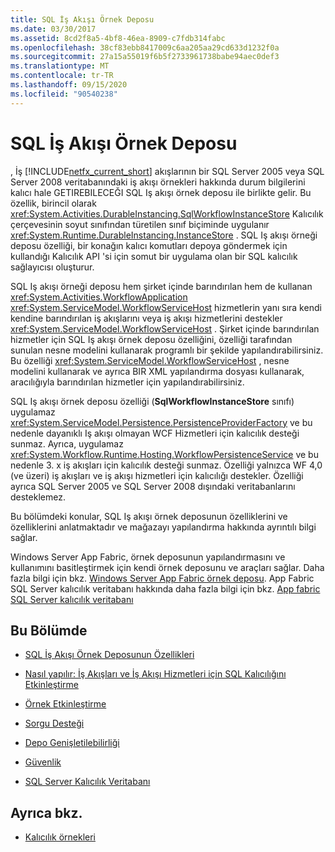 ```yaml
---
title: SQL İş Akışı Örnek Deposu
ms.date: 03/30/2017
ms.assetid: 8cd2f8a5-4bf8-46ea-8909-c7fdb314fabc
ms.openlocfilehash: 38cf83ebb8417009c6aa205aa29cd633d1232f0a
ms.sourcegitcommit: 27a15a55019f6b5f2733961738babe94aec0def3
ms.translationtype: MT
ms.contentlocale: tr-TR
ms.lasthandoff: 09/15/2020
ms.locfileid: "90540238"
---
```

# <a name="sql-workflow-instance-store"></a>SQL İş Akışı Örnek Deposu
, İş [!INCLUDE[netfx_current_short](../../../includes/netfx-current-short-md.md)] akışlarının bir SQL Server 2005 veya SQL Server 2008 veritabanındaki iş akışı örnekleri hakkında durum bilgilerini kalıcı hale GETIREBILECEĞI SQL Iş akışı örnek deposu ile birlikte gelir. Bu özellik, birincil olarak <xref:System.Activities.DurableInstancing.SqlWorkflowInstanceStore> Kalıcılık çerçevesinin soyut sınıfından türetilen sınıf biçiminde uygulanır <xref:System.Runtime.DurableInstancing.InstanceStore> . SQL Iş akışı örneği deposu özelliği, bir konağın kalıcı komutları depoya göndermek için kullandığı Kalıcılık API 'si için somut bir uygulama olan bir SQL kalıcılık sağlayıcısı oluşturur.  
  
 SQL Iş akışı örneği deposu hem şirket içinde barındırılan hem de kullanan <xref:System.Activities.WorkflowApplication> <xref:System.ServiceModel.WorkflowServiceHost> hizmetlerin yanı sıra kendi kendine barındırılan iş akışlarını veya iş akışı hizmetlerini destekler <xref:System.ServiceModel.WorkflowServiceHost> . Şirket içinde barındırılan hizmetler için SQL Iş akışı örnek deposu özelliğini, özelliği tarafından sunulan nesne modelini kullanarak programlı bir şekilde yapılandırabilirsiniz. Bu özelliği <xref:System.ServiceModel.WorkflowServiceHost> , nesne modelini kullanarak ve ayrıca BIR XML yapılandırma dosyası kullanarak, aracılığıyla barındırılan hizmetler için yapılandırabilirsiniz.  
  
 SQL Iş akışı örnek deposu özelliği (**SqlWorkflowInstanceStore** sınıfı) uygulamaz <xref:System.ServiceModel.Persistence.PersistenceProviderFactory> ve bu nedenle dayanıklı Iş akışı olmayan WCF Hizmetleri için kalıcılık desteği sunmaz. Ayrıca, uygulamaz <xref:System.Workflow.Runtime.Hosting.WorkflowPersistenceService> ve bu nedenle 3. x iş akışları için kalıcılık desteği sunmaz. Özelliği yalnızca WF 4,0 (ve üzeri) iş akışları ve iş akışı hizmetleri için kalıcılığı destekler. Özelliği ayrıca SQL Server 2005 ve SQL Server 2008 dışındaki veritabanlarını desteklemez.  
  
 Bu bölümdeki konular, SQL Iş akışı örnek deposunun özelliklerini ve özelliklerini anlatmaktadır ve mağazayı yapılandırma hakkında ayrıntılı bilgi sağlar.  
  
 Windows Server App Fabric, örnek deposunun yapılandırmasını ve kullanımını basitleştirmek için kendi örnek deposunu ve araçları sağlar. Daha fazla bilgi için bkz. [Windows Server App Fabric örnek deposu](/previous-versions/appfabric/ff383417(v=azure.10)). App Fabric SQL Server kalıcılık veritabanı hakkında daha fazla bilgi için bkz. [App fabric SQL Server kalıcılık veritabanı](/previous-versions/appfabric/ee790819(v=azure.10))  
  
## <a name="in-this-section"></a>Bu Bölümde  
  
- [SQL İş Akışı Örnek Deposunun Özellikleri](properties-of-sql-workflow-instance-store.md)  
  
- [Nasıl yapılır: İş Akışları ve İş Akışı Hizmetleri için SQL Kalıcılığını Etkinleştirme](how-to-enable-sql-persistence-for-workflows-and-workflow-services.md)  
  
- [Örnek Etkinleştirme](instance-activation.md)  
  
- [Sorgu Desteği](support-for-queries.md)  
  
- [Depo Genişletilebilirliği](store-extensibility.md)  
  
- [Güvenlik](security.md)  
  
- [SQL Server Kalıcılık Veritabanı](sql-server-persistence-database.md)  
  
## <a name="see-also"></a>Ayrıca bkz.

- [Kalıcılık örnekleri](/previous-versions/dotnet/netframework-4.0/dd699769(v=vs.100))
